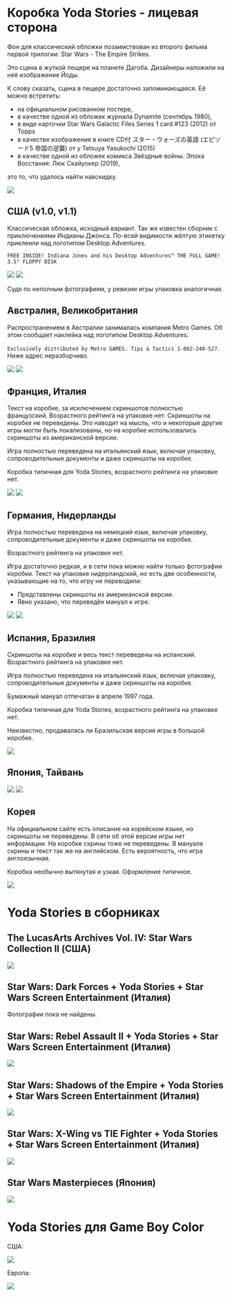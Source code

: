 Коробка Yoda Stories - лицевая сторона
======================================

Фон для классический обложки позаимствован из второго фильма первой трилогии: Star Wars - The Empire Strikes.

Это сцена в жуткой пещере на планете Дагоба. Дизайнеры наложили на неё изображение Йоды.

К слову сказать, сцена в пещере достаточно запоминающаяся. Её можно встретить:
* на официальном рисованном постере,
* в качестве одной из обложек журнала Dynamite (сентябрь 1980),
* в виде карточки Star Wars Galactic Files Series 1 card #123 (2012) от Topps
* в качестве изображения в книге CD付 スター・ウォーズの英語 (エピソード5 帝国の逆襲) от y Tetsuya Yasukochi (2015)
* в качестве одной из обложек комикса Звёздные войны. Эпоха Восстания: Люк Скайуокер (2019),

это то, что удалось найти навскидку.

[![](images/cover/thumb/poster.jpg)](images/cover/poster.jpg)

США (v1.0, v1.1)
----------------

Классическая обложка, исходный вариант.
Так же известен сборник с приключениями Индианы Джонса.
По-всей видимости жёлтую этикетку приклеили над логотипом Desktop Adventures.

`FREE INSIDE! Indiana Jones and his Desktop Adventures™ THE FULL GAME! 3.5" FLOPPY DISK`

[![](images/cover/640/yoda-stories-usa-10-box-front.jpg)](images/cover/yoda-stories-usa-10-box-front.jpg)
[![](images/cover/640/yoda-stories-usa-10-box-front-indy.jpg)](images/cover/yoda-stories-usa-10-box-front-indy.jpg)

Судя по неполным фотографиям, у ревизии игры упаковка аналогичная.

Австралия, Великобритания
-------------------------

Распространением в Австралии занималась компания Metro Games.
Об этом сообщает наклейка над логотипом Desktop Adventures.

`Exclusively distributed by Metro GAMES. Tips & Tactics 1-002-240-527`. Ниже адрес неразборчиво.

[![](images/cover/640/yoda-stories-uk-box-front.jpg)](images/cover/yoda-stories-uk-box-front.jpg)
[![](images/cover/640/yoda-stories-australia-box-front.jpg)](images/cover/yoda-stories-australia-box-front.jpg)


Франция, Италия
----------------

Текст на коробке, за исключением скриншотов полностью французский. Возрастного рейтинга на упаковке нет.
Скриншоты на коробке не переведены.
Это наводит на мысль, что и некоторые другие игры могли быть локализованы, 
но на коробке использовались скриншоты из американской версии.

Игра полностью переведена на итальянский язык, включая упаковку, 
сопроводительные документы и даже скриншоты на коробке.

Коробка типичная для Yoda Stories, возрастного рейтинга на упаковке нет.

[![](images/cover/640/yoda-stories-france-box-front.jpg)](images/cover/yoda-stories-france-box-front.jpg)
[![](images/cover/640/yoda-stories-italy-box-front.jpg)](images/cover/yoda-stories-italy-box-front.jpg)

Германия, Нидерланды
--------------------

Игра полностью переведена на немецкий язык, включая упаковку, 
сопроводительные документы и даже скриншоты на коробке.

Возрастного рейтинга на упаковке нет.

Игра достаточно редкая, и в сети пока можно найти только фотографии коробки.
Текст на упаковке нидерландский, но есть две особенности, указывающие на то, что игру не переводили:

* Представлены скриншоты из американской версии.
* Явно указано, что переведён мануал к игре.

[![](images/cover/640/yoda-stories-germany-box-front.jpg)](images/cover/yoda-stories-germany-box-front.jpg)
[![](images/cover/640/yoda-stories-netherlands-box-front.jpg)](images/cover/yoda-stories-netherlands-box-front.jpg)

Испания, Бразилия
-----------------

Скриншоты на коробке и весь текст переведены на испанский. Возрастного рейтинга на упаковке нет.

Игра полностью переведена на итальянский язык, включая упаковку, 
сопроводительные документы и даже скриншоты на коробке.

Бумажный мануал отпечатан в апреле 1997 года.

Коробка типичная для Yoda Stories, возрастного рейтинга на упаковке нет.

Неизвестно, продавалась ли Бразильская версия игры в большой коробке.

[![](images/cover/640/yoda-stories-spain-box-front.jpg)](images/cover/yoda-stories-spain-box-front.jpg)

Япония, Тайвань
---------------

[![](images/cover/640/yoda-stories-japan-box-front.jpg)](images/cover/yoda-stories-japan-box-front.jpg)
[![](images/cover/640/yoda-stories-taiwan-box-front.jpg)](images/cover/yoda-stories-taiwan-box-front.jpg)

Корея
-----

На официальном сайте есть описание на корейском языке, но скриншоты не переведены.
В сети об этой версии игры нет информации.
На коробке скрины тоже не переведены. В мануале скрины и текст так же на английском. 
Есть вероятность, что игра англоязычная.

Коробка необычно вытянутая и узкая. Оформление типичное.

[![](images/cover/640/yoda-stories-korea-box-front.jpg)](images/cover/yoda-stories-korea-box-front.jpg)


Yoda Stories в сборниках
========================

The LucasArts Archives Vol. IV: Star Wars Collection II (США)
-------------------------------------------------------------

[![](images/cover/640/lucas-arts-archives-iv-box-front.jpg)](images/cover/lucas-arts-archives-iv-box-front.jpg)

Star Wars: Dark Forces + Yoda Stories + Star Wars Screen Entertainment (Италия)
-------------------------------------------------------------------------------

Фотографии пока не найдены.

Star Wars: Rebel Assault II + Yoda Stories + Star Wars Screen Entertainment (Италия)
------------------------------------------------------------------------------------

[![](images/cover/640/yoda-stories-ra2-italy-box-front.jpg)](images/cover/yoda-stories-ra2-italy-box-front.jpg)

Star Wars: Shadows of the Empire + Yoda Stories + Star Wars Screen Entertainment (Италия)
-----------------------------------------------------------------------------------------

[![](images/cover/640/yoda-stories-soe-italy-box-front.jpg)](images/cover/yoda-stories-soe-italy-box-front.jpg)

Star Wars: X-Wing vs TIE Fighter + Yoda Stories + Star Wars Screen Entertainment (Италия)
-----------------------------------------------------------------------------------------

[![](images/cover/640/yoda-stories-x-wing-italy-box-front.jpg)](images/cover/yoda-stories-x-wing-italy-box-front.jpg)


Star Wars Masterpieces (Япония)
-------------------------------

[![](images/cover/640/yoda-stories-masterpieces-japan-box-front.jpg)](images/cover/yoda-stories-masterpieces-japan-box-front.jpg)



Yoda Stories для Game Boy Color
===============================

США:

[![](images/cover/thumb/yoda-stories-game-boy-usa-box-front.jpg)](images/cover/yoda-stories-game-boy-usa-box-front.jpg)

Европа:

[![](images/cover/thumb/yoda-stories-game-boy-europe-box-front.jpg)](images/cover/yoda-stories-game-boy-europe-box-front.jpg)

